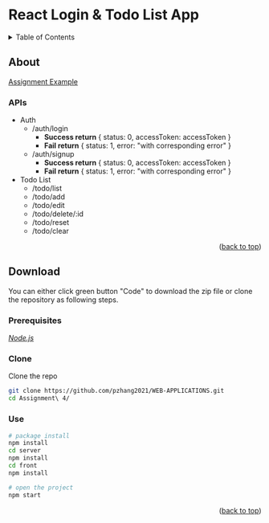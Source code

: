 



# React Login & Todo List App

<div id="top"></div>  
<details>  
  <summary>Table of Contents</summary>  
  <ol>  
    <li>  
      <a href="#about">About</a>  
      <ul>  
        <li><a href="#apis">APIs</a></li>  
      </ul>  
    </li>  
   <li>  
      <a href="#download">Download</a>  
      <ul>  
         <li><a href="#prerequisites">Prerequisites</a></li>  
         <li><a href="#clone">Clone</a></li>  
        <li><a href="#use">Use</a></li>
      </ul>  
   </li>  
  </ol>  
</details>  



<!-- ABOUT THE PROJECT -->  

## About
<a href="https://peaceful-jang-3c7065.netlify.app/">Assignment Example</a>
### APIs

- Auth
  - /auth/login
    - **Success return** { status: 0, accessToken: accessToken }
    - **Fail return** { status: 1, error: "with corresponding error" }
  - /auth/signup
    - **Success return** { status: 0, accessToken: accessToken }
    - **Fail return** { status: 1, error: "with corresponding error" }
- Todo List
  - /todo/list 
  - /todo/add 
  - /todo/edit 
  - /todo/delete/:id
  - /todo/reset 
  - /todo/clear

<p align="right">(<a href="#top">back to top</a>)</p>

<!-- DOWNLOAD -->  

## Download

You can either click green button "Code" to download the zip file or clone the repository as following steps.

### Prerequisites

<a href="https://nodejs.org/en/">_Node.js_</a>

### Clone

Clone the repo

 ```sh 
 git clone https://github.com/pzhang2021/WEB-APPLICATIONS.git  
 cd Assignment\ 4/ 
 ```


### Use

 ```sh 
 # package install
 npm install
 cd server
 npm install
 cd front
 npm install   
 ```

 ```sh 
 # open the project
 npm start  
 ```

<p align="right">(<a href="#top">back to top</a>)</p>  



